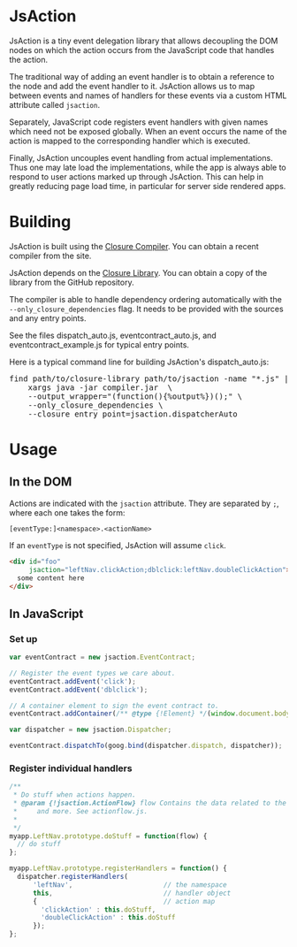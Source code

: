 # JsAction

JsAction is a tiny event delegation library that allows decoupling the DOM nodes
on which the action occurs from the JavaScript code that handles the action.

The traditional way of adding an event handler is to obtain a reference to the
node and add the event handler to it. JsAction allows us to map between events
and names of handlers for these events via a custom HTML attribute called
`jsaction`.

Separately, JavaScript code registers event handlers with given names which need
not be exposed globally. When an event occurs the name of the action is mapped
to the corresponding handler which is executed.

Finally, JsAction uncouples event handling from actual implementations. Thus one
may late load the implementations, while the app is always able to respond to
user actions marked up through JsAction. This can help in greatly reducing page
load time, in particular for server side rendered apps.

# Building

JsAction is built using the
[Closure Compiler](http://github.com/google/closure-compiler).
You can obtain a recent compiler from the site.

JsAction depends on the
[Closure Library](http://github.com/google/closure-library).
You can obtain a copy of the library from the GitHub repository.

The compiler is able to handle dependency ordering automatically with
the `--only_closure_dependencies` flag. It needs to be provided with
the sources and any entry points.

See the files dispatch_auto.js, eventcontract_auto.js, and
eventcontract_example.js for typical entry points.

Here is a typical command line for building JsAction's dispatch_auto.js:

<pre>
find path/to/closure-library path/to/jsaction -name "*.js" |
    xargs java -jar compiler.jar  \
    --output_wrapper="(function(){%output%})();" \
    --only_closure_dependencies \
    --closure_entry_point=jsaction.dispatcherAuto
</pre>

# Usage
## In the DOM
Actions are indicated with the `jsaction` attribute. They are separated by `;`,
where each one takes the form:

```
[eventType:]<namespace>.<actionName>
```

If an `eventType` is not specified, JsAction will assume `click`.

```html
<div id="foo"
     jsaction="leftNav.clickAction;dblclick:leftNav.doubleClickAction">
  some content here
</div>
```

## In JavaScript

### Set up

```js
var eventContract = new jsaction.EventContract;

// Register the event types we care about.
eventContract.addEvent('click');
eventContract.addEvent('dblclick');

// A container element to sign the event contract to.
eventContract.addContainer(/** @type {!Element} */(window.document.body));

var dispatcher = new jsaction.Dispatcher;

eventContract.dispatchTo(goog.bind(dispatcher.dispatch, dispatcher));
```

### Register individual handlers

```js
/**
 * Do stuff when actions happen.
 * @param {!jsaction.ActionFlow} flow Contains the data related to the action
 *     and more. See actionflow.js.
 *
 */
myapp.LeftNav.prototype.doStuff = function(flow) {
  // do stuff
};

myapp.LeftNav.prototype.registerHandlers = function() {
  dispatcher.registerHandlers(
      'leftNav',                       // the namespace
      this,                            // handler object
      {                                // action map
        'clickAction' : this.doStuff,
        'doubleClickAction' : this.doStuff
      });
};
```
